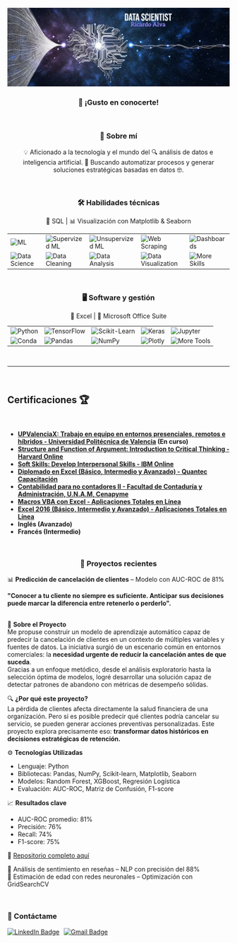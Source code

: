 <p align="center">
  <img src="https://github.com/Richyar121292/Richyar121292/blob/1b57d37f74ee8cd767af6a8ada46dc49ce81a0d6/DS3.JPG" alt="Image Alt">
</p>

<h3 align="center">👋 ¡Gusto en conocerte!</h3>
<br>

<h3 align="center">🧙 Sobre mí</h3>
<p align="center">  
💡 Aficionado a la tecnología y el mundo del 🔍 análisis de datos e inteligencia artificial.  
🚀 Buscando automatizar procesos y generar soluciones estratégicas basadas en datos 🤓.

</p>


<br>
<h3 align="center">🛠️ Habilidades técnicas</h3>
<p align="center">
💾 SQL | 📊 Visualización con Matplotlib & Seaborn  
</p>

<table>
  <tr>
    <td><img src="https://img.shields.io/badge/Machine%20Learning-brightgreen?style=for-the-badge" alt="ML"/></td>
    <td><img src="https://img.shields.io/badge/ML-Supervized%20Learning-brightgreen?style=for-the-badge" alt="Supervized ML"/></td>
    <td><img src="https://img.shields.io/badge/ML-Unsupervized%20Learning-brightgreen?style=for-the-badge" alt="Unsupervized ML"/></td>
    <td><img src="https://img.shields.io/badge/Web%20Scraping-red?style=for-the-badge" alt="Web Scraping"/></td>
    <td><img src="https://img.shields.io/badge/Dashboards-red?style=for-the-badge" alt="Dashboards"/></td>
  </tr>
  <tr>
    <td><img src="https://img.shields.io/badge/Data%20Science-blue?style=for-the-badge" alt="Data Science"/></td>
    <td><img src="https://img.shields.io/badge/DS-Data%20Cleaning-blue?style=for-the-badge" alt="Data Cleaning"/></td>
    <td><img src="https://img.shields.io/badge/DS-Data%20Analysis-blue?style=for-the-badge" alt="Data Analysis"/></td>
    <td><img src="https://img.shields.io/badge/DS-Data%20Visualization-blue?style=for-the-badge" alt="Data Visualization"/></td>
    <td><img src="https://img.shields.io/badge/And%20More!-yellow?style=for-the-badge" alt="More Skills"/></td>
  </tr>
</table>

<br>
<h3 align="center">🖥️ Software y gestión</h3>
<p align="center">
📑 Excel | 📂 Microsoft Office Suite
</p>


<table>
  <tr>
    <td><img src="https://img.shields.io/badge/Python-FFD43B?style=for-the-badge&logo=python&logoColor=darkgreen" alt="Python"/></td>
    <td><img src="https://img.shields.io/badge/TensorFlow-FF6F00?style=for-the-badge&logo=TensorFlow&logoColor=white" alt="TensorFlow"/></td>
    <td><img src="https://img.shields.io/badge/scikit_learn-F7931E?style=for-the-badge&logo=scikit-learn&logoColor=white" alt="Scikit-Learn"/></td>
    <td><img src="https://img.shields.io/badge/Keras-D00000?style=for-the-badge&logo=Keras&logoColor=white" alt="Keras"/></td>
    <td><img src="https://img.shields.io/badge/Jupyter-F37626.svg?&style=for-the-badge&logo=Jupyter&logoColor=white" alt="Jupyter"/></td>
  </tr>
  <tr>
    <td><img src="https://img.shields.io/badge/conda-342B029.svg?&style=for-the-badge&logo=anaconda&logoColor=white" alt="Conda"/></td>
    <td><img src="https://img.shields.io/badge/Pandas-2C2D72?style=for-the-badge&logo=pandas&logoColor=white" alt="Pandas"/></td>
    <td><img src="https://img.shields.io/badge/Numpy-777BB4?style=for-the-badge&logo=numpy&logoColor=white" alt="NumPy"/></td>
    <td><img src="https://img.shields.io/badge/Plotly-239120?style=for-the-badge&logo=plotly&logoColor=white" alt="Plotly"/></td>
    <td><img src="https://img.shields.io/badge/And%20More!-yellow?style=for-the-badge" alt="More Tools"/></td>
  </tr>
</table>


<Br>
<hr>
<Br>
<h2 align="left">Certificaciones 🏆</h2>
<Br>

<table>
  <tr>

- **[UPValenciaX: Trabajo en equipo en entornos presenciales, remotos e híbridos - Universidad Politécnica de Valencia](https://www.upv.es/) (En curso)**
- **[Structure and Function of Argument: Introduction to Critical Thinking - Harvard Online](https://www.harvard.edu/)**
- **[Soft Skills: Develop Interpersonal Skills - IBM Online](https://www.ibm.com/skills/)**
- **[Diplomado en Excel (Básico, Intermedio y Avanzado) - Quantec Capacitación](https://www.quantec.com.mx/)**
- **[Contabilidad para no contadores II - Facultad de Contaduría y Administración, U.N.A.M, Cenapyme](https://www.unam.mx/)**
- **[Macros VBA con Excel - Aplicaciones Totales en Línea](https://www.aplicacionestotales.com/)**
- **[Excel 2016 (Básico, Intermedio y Avanzado) - Aplicaciones Totales en Línea](https://www.aplicacionestotales.com/)**
- **Inglés (Avanzado)**
- **Francés (Intermedio)**


<br>

<h3 align="center">📂 Proyectos recientes</h3>
<p align="center"></p>  

📊  **Predicción de cancelación de clientes** – Modelo con AUC-ROC de 81%   

**"Conocer a tu cliente no siempre es suficiente. Anticipar sus decisiones puede marcar la diferencia entre retenerlo o perderlo".**  
<br>

🧠 **Sobre el Proyecto**    
Me propuse construir un modelo de aprendizaje automático capaz de predecir la cancelación de clientes en un contexto de múltiples variables y fuentes de datos. La iniciativa surgió de un escenario común en entornos comerciales: la **necesidad urgente de reducir la cancelación antes de que suceda**.  
Gracias a un enfoque metódico, desde el análisis exploratorio hasta la selección óptima de modelos, logré desarrollar una solución capaz de detectar patrones de abandono con métricas de desempeño sólidas.  

🔍 **¿Por qué este proyecto?**  
La pérdida de clientes afecta directamente la salud financiera de una organización. Pero si es posible predecir qué clientes podría cancelar su servicio, se pueden generar acciones preventivas personalizadas. Este proyecto explora precisamente eso: **transformar datos históricos en decisiones estratégicas de retención.**  

⚙️ **Tecnologías Utilizadas** 
- Lenguaje: Python
- Bibliotecas: Pandas, NumPy, Scikit-learn, Matplotlib, Seaborn
- Modelos: Random Forest, XGBoost, Regresión Logística
- Evaluación: AUC-ROC, Matriz de Confusión, F1-score  


📈 **Resultados clave**    
- AUC-ROC promedio: 81%
- Precisión: 76%
- Recall: 74%
- F1-score: 75%

📂 [Repositorio completo aquí](https://github.com/Richyar121292/Prediccion-cancelacion-servicio)



 
🔹 Análisis de sentimiento en reseñas – NLP con precisión del 88%  
🔹 Estimación de edad con redes neuronales – Optimización con GridSearchCV    


<br>

<h3 align="left">📧 Contáctame</h3>
<p style="display: flex; gap: 10px; align-items: center;">
  <a href="https://www.linkedin.com/in/ricardoalva121292" target="_blank">
    <img src="https://img.shields.io/badge/LinkedIn-blue?style=for-the-badge&logo=linkedin&logoColor=white" alt="LinkedIn Badge"/>
  </a>
  
  <a href="mailto:richyar121292@gmail.com" target="_blank">
    <img src="https://img.shields.io/badge/Gmail-red?style=for-the-badge&logo=gmail&logoColor=white" alt="Gmail Badge"/>
  </a>
</p>
